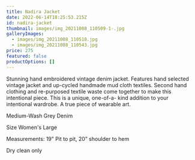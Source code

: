 ```yaml
---
title: Nadira Jacket
date: 2022-06-14T18:25:53.215Z
id: nadira-jacket
thumbnail: images/img_20211008_110509-1-.jpg
galleryImages:
  - images/img_20211008_110518.jpg
  - images/img_20211008_110543.jpg
price: 275
featured: false
productOptions: []
---
```

Stunning hand embroidered vintage denim jacket. Features hand selected vintage jacket and up-cycled handmade mud cloth textiles. Second hand clothing and re-purposed textile waste come together to make this intentional piece. This is a unique, one-of-a- kind addition to your intentional wardrobe. A true piece of wearable art. 

Medium-Wash Grey Denim

Size Women's Large

Measurements: 19” Pit to pit, 20” shoulder to hem

Dry clean only